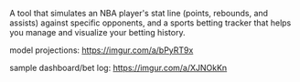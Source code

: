 A tool that simulates an NBA player's stat line (points, rebounds, and assists) against specific opponents, and a sports betting tracker that helps you manage and visualize your betting history.

model projections: https://imgur.com/a/bPyRT9x


sample dashboard/bet log: https://imgur.com/a/XJNOkKn


